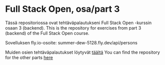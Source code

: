 # Full Stack Open, osa/part 3

Tässä repositoriossa ovat tehtäväpalautukseni Full Stack Open -kurssin osaan 3 (backend).
This is the repository for exercises from part 3 (backend) of the Full Stack Open course.

Sovelluksen fly.io-osoite: summer-dew-5128.fly.dev/api/persons

Muiden osien tehtäväpalautukset löytyvät [täältä](https://github.com/sari-bee/fullstackopen)
You can find the repository for the other parts [here](https://github.com/sari-bee/fullstackopen)
